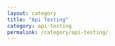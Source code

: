 ```yaml
---
layout: category
title: "Api Testing"
category: api-testing
permalink: /category/api-testing/
---
```

